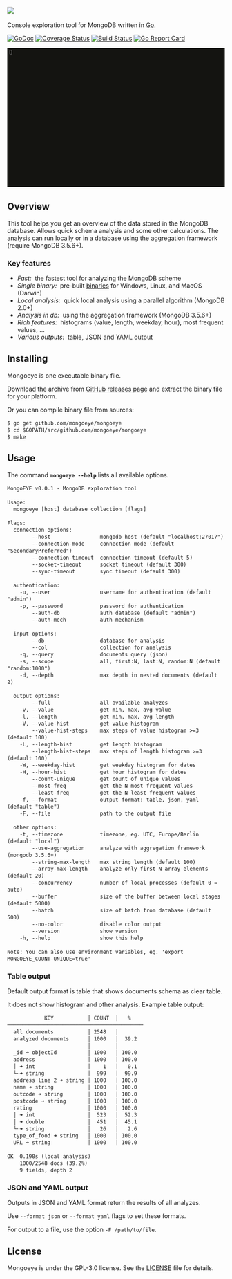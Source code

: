 <a href="https://raw.githubusercontent.com/mongoeye/mongoeye/master/_misc/logo_name_small.png?v1" title="logo"><img src="https://raw.githubusercontent.com/mongoeye/mongoeye/master/_misc/logo_name_small.png?v1" width="300"/></a>


Console exploration tool for MongoDB written in [Go](https://golang.org).

[![GoDoc](https://godoc.org/github.com/golang/gddo?status.svg)](http://godoc.org/github.com/mongoeye/mongoeye)
[![Coverage Status](https://coveralls.io/repos/github/mongoeye/mongoeye/badge.svg?branch=master)](https://coveralls.io/github/mongoeye/mongoeye?branch=master)
[![Build Status](https://travis-ci.org/mongoeye/mongoeye.svg?branch=master)](https://travis-ci.org/mongoeye/mongoeye)
[![Go Report Card](https://goreportcard.com/badge/github.com/mongoeye/mongoeye)](https://goreportcard.com/report/github.com/mongoeye/mongoeye)

<a href="https://asciinema.org/a/1k8ohbpubzj2scogu6dmp9tvy?autoplay=1" target="_blank" title="Open in asciinema.org"><img src="https://github.com/mongoeye/mongoeye/blob/master/_misc/console.gif?raw=true" width="700"/></a>

## Overview

This tool helps you get an overview of the data stored in the MongoDB database. Allows quick schema analysis and some other calculations. The analysis can run locally or in a database using the aggregation framework (require MongoDB 3.5.6+).

### Key features

* *Fast:*&nbsp; the fastest tool for analyzing the MongoDB scheme
* *Single binary:*&nbsp; pre-built [binaries](https://github.com/mongoeye/mongoeye/releases) for Windows, Linux, and MacOS (Darwin)
* *Local analysis:*&nbsp; quick local analysis using a parallel algorithm (MongoDB 2.0+)
* *Analysis in db:*&nbsp; using the aggregation framework (MongoDB 3.5.6+)
* *Rich features:*&nbsp; histograms (value, length, weekday, hour), most frequent values, ... 
* *Various outputs:*&nbsp; table, JSON and YAML output

## Installing

Mongoeye is one executable binary file. 

Download the archive from [GitHub releases page](https://github.com/mongoeye/mongoeye/releases) and extract the binary file for your platform.

Or you can compile binary file from sources:
```
$ go get github.com/mongoeye/mongoeye
$ cd $GOPATH/src/github.com/mongoeye/mongoeye
$ make
```

## Usage

The command **`mongoeye --help`** lists all available options.

```
MongoEYE v0.0.1 - MongoDB exploration tool

Usage:
  mongoeye [host] database collection [flags]

Flags:
  connection options:
        --host                mongodb host (default "localhost:27017")
        --connection-mode     connection mode (default "SecondaryPreferred")
        --connection-timeout  connection timeout (default 5)
        --socket-timeout      socket timeout (default 300)
        --sync-timeout        sync timeout (default 300)

  authentication:
    -u, --user                username for authentication (default "admin")
    -p, --password            password for authentication
        --auth-db             auth database (default "admin")
        --auth-mech           auth mechanism

  input options:
        --db                  database for analysis
        --col                 collection for analysis
    -q, --query               documents query (json)
    -s, --scope               all, first:N, last:N, random:N (default "random:1000")
    -d, --depth               max depth in nested documents (default 2)

  output options:
        --full                all available analyzes
    -v, --value               get min, max, avg value
    -l, --length              get min, max, avg length
    -V, --value-hist          get value histogram
        --value-hist-steps    max steps of value histogram >=3 (default 100)
    -L, --length-hist         get length histogram
        --length-hist-steps   max steps of length histogram >=3 (default 100)
    -W, --weekday-hist        get weekday histogram for dates
    -H, --hour-hist           get hour histogram for dates
        --count-unique        get count of unique values
        --most-freq           get the N most frequent values
        --least-freq          get the N least frequent values
    -f, --format              output format: table, json, yaml (default "table")
    -F, --file                path to the output file

  other options:
    -t, --timezone            timezone, eg. UTC, Europe/Berlin (default "local")
        --use-aggregation     analyze with aggregation framework (mongodb 3.5.6+)
        --string-max-length   max string length (default 100)
        --array-max-length    analyze only first N array elements (default 20)
        --concurrency         number of local processes (default 0 = auto)
        --buffer              size of the buffer between local stages (default 5000)
        --batch               size of batch from database (default 500)
        --no-color            disable color output
        --version             show version
    -h, --help                show this help

Note: You can also use environment variables, eg. 'export MONGOEYE_COUNT-UNIQUE=true'
```

### Table output

Default output format is table that shows documents schema as clear table. 

It does not show histogram and other analysis. Example table output:
```
            KEY           │ COUNT  │   %    
────────────────────────────────────────────
  all documents           │ 2548   │        
  analyzed documents      │ 1000   │  39.2  
                          │        │        
  _id ➜ objectId          │ 1000   │ 100.0  
  address                 │ 1000   │ 100.0  
  │ ➜ int                 │    1   │   0.1  
  └╴➜ string              │  999   │  99.9  
  address line 2 ➜ string │ 1000   │ 100.0  
  name ➜ string           │ 1000   │ 100.0  
  outcode ➜ string        │ 1000   │ 100.0  
  postcode ➜ string       │ 1000   │ 100.0  
  rating                  │ 1000   │ 100.0  
  │ ➜ int                 │  523   │  52.3  
  │ ➜ double              │  451   │  45.1  
  └╴➜ string              │   26   │   2.6  
  type_of_food ➜ string   │ 1000   │ 100.0  
  URL ➜ string            │ 1000   │ 100.0  

OK  0.190s (local analysis)
    1000/2548 docs (39.2%)
    9 fields, depth 2
```

### JSON and YAML output

Outputs in JSON and YAML format return the results of all analyzes.

Use `--format json` or `--format yaml` flags to set these formats.

For output to a file, use the option `-F /path/to/file`.

## License

Mongoeye is under the GPL-3.0 license. See the [LICENSE](LICENSE.md) file for details.




